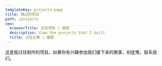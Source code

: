 ```yaml
---
templateKey: projects-page
title: 做过的项目
path: /projects
seo:
  browserTitle: 过往项目 | 编程
  description: View the projects that I built.
  title: 过往比赛 | 编程
---
```


这是我过往制作的项目。如果你有兴趣参加我们接下来的赛事，别犹豫，联系我们。
